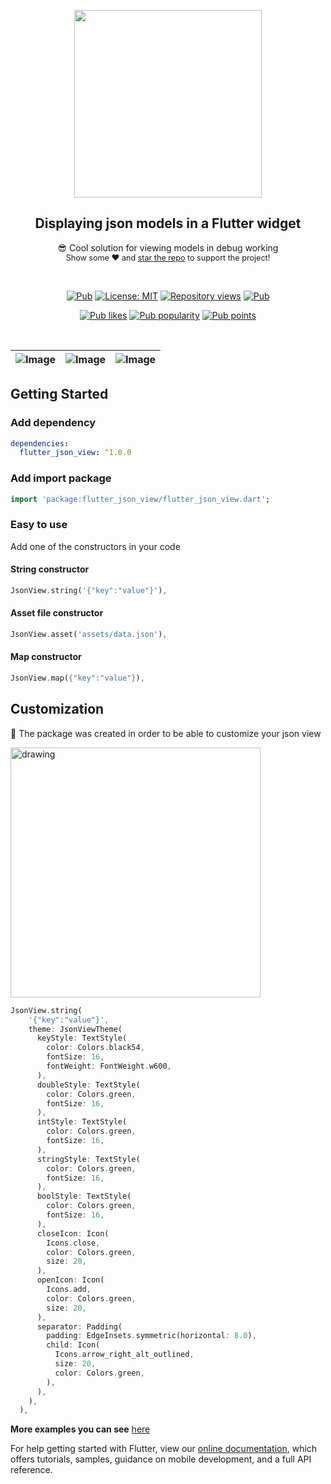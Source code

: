 <p align="center">
  <img src="https://github.com/Frezyx/flutter_json_view/blob/main/example/repo/json_view_logo.png?raw=true" width="300px">
</p>
<h2 align="center">Displaying json models in a Flutter widget</h2>
<p align="center">
  😎 Cool solution for viewing models in debug working
  <br>
  <span style="font-size: 0.9em"> Show some ❤️ and <a href="https://github.com/Frezyx/flutter_json_view">star the repo</a> to support the project! </span>
</p>
<br>

<p align="center">
  <a href="https://pub.dev/packages/flutter_json_view"><img src="https://img.shields.io/pub/v/flutter_json_view.svg" alt="Pub"></a>
  <a href="https://opensource.org/licenses/MIT"><img src="https://img.shields.io/badge/license-MIT-blue.svg" alt="License: MIT"></a>
  <a href="https://github.com/Frezyx/flutter_json_view"><img src="https://hits.dwyl.com/Frezyx/flutter_json_view.svg?style=flat" alt="Repository views"></a>
  <a href="https://github.com/Frezyx/flutter_json_view"><img src="https://img.shields.io/github/stars/Frezyx/flutter_json_view?style=social" alt="Pub"></a>
</p>
<p align="center">
  <a href="https://pub.dev/packages/flutter_json_view/score"><img src="https://img.shields.io/pub/likes/flutter_json_view?logo=flutter" alt="Pub likes"></a>
  <a href="https://pub.dev/packages/flutter_json_view/score"><img src="https://img.shields.io/pub/popularity/flutter_json_view?logo=flutter" alt="Pub popularity"></a>
  <a href="https://pub.dev/packages/flutter_json_view/score"><img src="https://img.shields.io/pub/points/flutter_json_view?logo=flutter" alt="Pub points"></a>
</p>

<br>

| ![Image](https://github.com/Frezyx/flutter_json_view/blob/main/example/repo/new_example.gif?raw=true) | ![Image](https://github.com/Frezyx/flutter_json_view/blob/main/example/repo/new_example2.gif?raw=true) | ![Image](https://github.com/Frezyx/flutter_json_view/blob/main/example/repo/new_example3.gif?raw=true) | 
| :------------: | :------------: | :------------: |


## Getting Started

### Add dependency

```yaml
dependencies:
  flutter_json_view: ^1.0.0
```

### Add import package

```dart
import 'package:flutter_json_view/flutter_json_view.dart';
```

### Easy to use

Add one of the constructors in your code

#### String constructor

```dart
JsonView.string('{"key":"value"}'),
```

#### Asset file constructor

```dart
JsonView.asset('assets/data.json'),
```

#### Map constructor

```dart
JsonView.map({"key":"value"}),
```

## Customization
🎨 The package was created in order to be able to customize your json view

<img src="https://github.com/Frezyx/flutter_json_view/blob/main/example/repo/customization_example.jpg?raw=true" alt="drawing" width="400"/>

```dart
JsonView.string(
    '{"key":"value"}',
    theme: JsonViewTheme(
      keyStyle: TextStyle(
        color: Colors.black54,
        fontSize: 16,
        fontWeight: FontWeight.w600,
      ),
      doubleStyle: TextStyle(
        color: Colors.green,
        fontSize: 16,
      ),
      intStyle: TextStyle(
        color: Colors.green,
        fontSize: 16,
      ),
      stringStyle: TextStyle(
        color: Colors.green,
        fontSize: 16,
      ),
      boolStyle: TextStyle(
        color: Colors.green,
        fontSize: 16,
      ),
      closeIcon: Icon(
        Icons.close,
        color: Colors.green,
        size: 20,
      ),
      openIcon: Icon(
        Icons.add,
        color: Colors.green,
        size: 20,
      ),
      separator: Padding(
        padding: EdgeInsets.symmetric(horizontal: 8.0),
        child: Icon(
          Icons.arrow_right_alt_outlined,
          size: 20,
          color: Colors.green,
        ),
      ),
    ),
  ),
```

**More examples you can see** [here](/example/lib/examples)

For help getting started with Flutter, view our 
[online documentation](https://flutter.dev/docs), which offers tutorials, 
samples, guidance on mobile development, and a full API reference.
